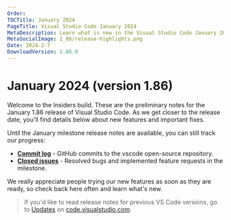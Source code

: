 ```yaml
---
Order:
TOCTitle: January 2024
PageTitle: Visual Studio Code January 2024
MetaDescription: Learn what is new in the Visual Studio Code January 2024 Release (1.86)
MetaSocialImage: 1_86/release-highlights.png
Date: 2024-2-7
DownloadVersion: 1.86.0
---
```

# January 2024 (version 1.86)

<!-- DOWNLOAD_LINKS_PLACEHOLDER -->

Welcome to the Insiders build. These are the preliminary notes for the January 1.86 release of Visual Studio Code. As we get closer to the release date, you'll find details below about new features and important fixes.

Until the January milestone release notes are available, you can still track our progress:

* **[Commit log](https://github.com/Microsoft/vscode/commits/main)** - GitHub commits to the vscode open-source repository.
* **[Closed issues](https://github.com/Microsoft/vscode/issues?q=is%3Aissue+milestone%3A%22December+2023/January+2024%22+is%3Aclosed)** - Resolved bugs and implemented feature requests in the milestone.

We really appreciate people trying our new features as soon as they are ready, so check back here often and learn what's new.

>If you'd like to read release notes for previous VS Code versions, go to [Updates](https://code.visualstudio.com/updates) on [code.visualstudio.com](https://code.visualstudio.com).

<a id="scroll-to-top" role="button" title="Scroll to top" aria-label="scroll to top" href="#"><span class="icon"></span></a>
<link rel="stylesheet" type="text/css" href="css/inproduct_releasenotes.css"/>
